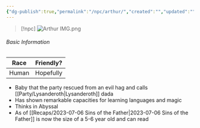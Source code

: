 ```yaml
---
{"dg-publish":true,"permalink":"/npc/arthur/","created":"","updated":""}
---
```




> [!npc]
> ![Arthur IMG.png](/img/user/z_Assets/Arthur%20IMG.png)
> 

###### Basic Information
|   **Race**    | **Friendly?** |
|:--------------:|:-------------:|
|     Human      |   Hopefully   |


- Baby that the party rescued from an evil hag and calls [[Party/Lysanderoth\|Lysanderoth]] dada
- Has shown remarkable capacities for learning languages and magic 
- Thinks in Abyssal
- As of [[Recaps/2023-07-06 Sins of the Father\|2023-07-06 Sins of the Father]] is now the size of a 5-6 year old and can read

